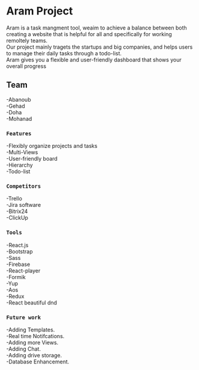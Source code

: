 # Aram Project

Aram is a task mangment tool, weaim to achieve a balance between both creating a website that is helpful for all and specifically for working remoltely teams.\
Our project mainly tragets the startups and big companies, and helps users to manage their daily tasks through a todo-list.\
Aram gives you a flexible and user-friendly dashboard that shows your overall progress

## Team

-Abanoub\
-Gehad\
-Doha\
-Mohanad

### `Features`

-Flexibly organize projects and tasks\
-Multi-Views\
-User-friendly board\
-Hierarchy\
-Todo-list


### `Competitors`

-Trello\
-Jira software\
-Bitrix24\
-ClickUp

### `Tools`

-React.js\
-Bootstrap\
-Sass\
-Firebase\
-React-player\
-Formik\
-Yup\
-Aos\
-Redux\
-React beautiful dnd


### `Future work`

-Adding Templates.\
-Real time Notifcations.\
-Adding more Views.\
-Adding Chat.\
-Adding drive storage.\
-Database Enhancement.